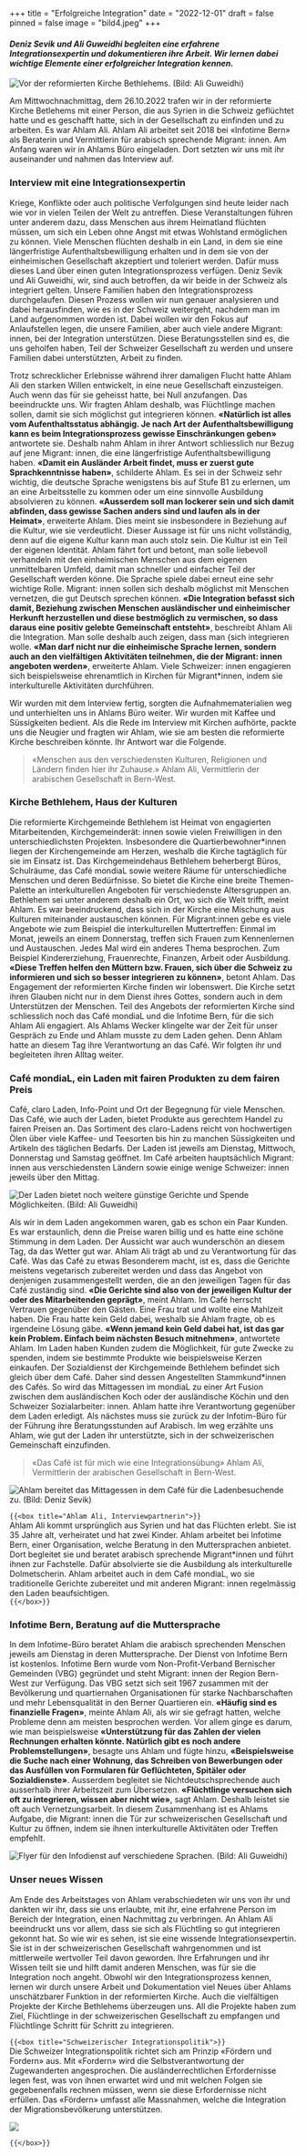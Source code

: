 +++
title = "Erfolgreiche Integration"
date = "2022-12-01"
draft = false
pinned = false
image = "bild4.jpeg"
+++
#### *Deniz Sevik und Ali Guweidhi begleiten eine erfahrene Integrationsexpertin und dokumentieren ihre Arbeit. Wir lernen dabei wichtige Elemente einer erfolgreicher Integration kennen.*

![Vor der reformierten Kirche Bethlehems. (Bild: Ali Guweidhi)](bild4.jpeg "Vor der reformierten Kirche Bethlehems. (Bild: Ali Guweidhi)")

Am Mittwochnachmittag, dem 26.10.2022 trafen wir in der reformierte Kirche Betlehems mit einer Person, die aus Syrien in die Schweiz geflüchtet hatte und es geschafft hatte, sich in der Gesellschaft zu einfinden und zu arbeiten. Es war Ahlam Ali. Ahlam Ali arbeitet seit 2018 bei «Infotime Bern» als Beraterin und Vermittlerin für arabisch sprechende Migrant: innen. Am Anfang waren wir in Ahlams Büro eingeladen. Dort setzten wir uns mit ihr auseinander und nahmen das Interview auf.

### Interview mit eine Integrationsexpertin

Kriege, Konflikte oder auch politische Verfolgungen sind heute leider nach wie vor in vielen Teilen der Welt zu antreffen. Diese Veranstaltungen führen unter anderem dazu, dass Menschen aus ihrem Heimatland flüchten müssen, um sich ein Leben ohne Angst mit etwas Wohlstand ermöglichen zu können. Viele Menschen flüchten deshalb in ein Land, in dem sie eine längerfristige Aufenthaltsbewilligung erhalten und in dem sie von der einheimischen Gesellschaft akzeptiert und toleriert werden. Dafür muss dieses Land über einen guten Integrationsprozess verfügen. Deniz Sevik und Ali Guweidhi, wir, sind auch betroffen, da wir beide in der Schweiz als integriert gelten. Unsere Familien haben den Integrationsprozess durchgelaufen. Diesen Prozess wollen wir nun genauer analysieren und dabei herausfinden, wie es in der Schweiz weitergeht, nachdem man im Land aufgenommen worden ist. Dabei wollen wir den Fokus auf Anlaufstellen legen, die unsere Familien, aber auch viele andere Migrant: innen, bei der Integration unterstützen. Diese Beratungsstellen sind es, die uns geholfen haben, Teil der Schweizer Gesellschaft zu werden und unsere Familien dabei unterstützten, Arbeit zu finden. 

Trotz schrecklicher Erlebnisse während ihrer damaligen Flucht hatte Ahlam Ali den starken Willen entwickelt, in eine neue Gesellschaft einzusteigen. Auch wenn das für sie geheisst hatte, bei Null anzufangen. Das beeindruckte uns. Wir fragten Ahlam deshalb, was Flüchtlinge machen sollen, damit sie sich möglichst gut integrieren können. **«Natürlich ist alles vom Aufenthaltsstatus abhängig. Je nach Art der Aufenthaltsbewilligung kann es beim Integrationsprozess gewisse Einschränkungen geben»** antwortete sie. Deshalb nahm Ahlam in ihrer Antwort schliesslich nur Bezug auf jene Migrant: innen, die eine längerfristige Aufenthaltsbewilligung haben. **«Damit ein Ausländer Arbeit findet, muss er zuerst gute Sprachkenntnisse haben»**, schilderte Ahlam. Es sei in der Schweiz sehr wichtig, die deutsche Sprache wenigstens bis auf Stufe B1 zu erlernen, um an eine Arbeitsstelle zu kommen oder um eine sinnvolle Ausbildung absolvieren zu können. **«Ausserdem soll man lockerer sein und sich damit abfinden, dass gewisse Sachen anders sind und laufen als in der Heimat»**, erweiterte Ahlam. Dies meint sie insbesondere in Beziehung auf die Kultur, wie sie verdeutlicht. Dieser Aussage ist für uns nicht vollständig, denn auf die eigene Kultur kann man auch stolz sein. Die Kultur ist ein Teil der eigenen Identität. Ahlam fährt fort und betont, man solle liebevoll verhandeln mit den einheimischen Menschen aus dem eigenen unmittelbaren Umfeld, damit man schneller und einfacher Teil der Gesellschaft werden könne. Die Sprache spiele dabei erneut eine sehr wichtige Rolle. Migrant: innen sollen sich deshalb möglichst mit Menschen vernetzen, die gut Deutsch sprechen können. **«Die Integration befasst sich damit, Beziehung zwischen Menschen ausländischer und einheimischer Herkunft herzustellen und diese bestmöglich zu vermischen, so dass daraus eine positiv gelebte Gemeinschaft entsteht»**, beschreibt Ahlam Ali die Integration. Man solle deshalb auch zeigen, dass man {sich integrieren wolle. **«Man darf nicht nur die einheimische Sprache lernen, sondern auch an den vielfältigen Aktivitäten teilnehmen, die der Migrant: innen angeboten werden»**, erweiterte Ahlam. Viele Schweizer: innen engagieren sich beispielsweise ehrenamtlich in Kirchen für Migrant*innen, indem sie interkulturelle Aktivitäten durchführen.

Wir wurden mit dem Interview fertig, sorgten die Aufnahmematerialien weg und unterhielten uns in Ahlams Büro weiter. Wir wurden mit Kaffee und Süssigkeiten bedient. Als die Rede im Interview mit Kirchen aufhörte, packte uns die Neugier und fragten wir Ahlam, wie sie am besten die reformierte Kirche beschreiben könnte.  Ihr Antwort war die Folgende.

> «Menschen aus den verschiedensten Kulturen, Religionen und Ländern finden hier ihr Zuhause.» Ahlam Ali, Vermittlerin der arabischen Gesellschaft in Bern-West.

### Kirche Bethlehem, Haus der Kulturen

Die reformierte Kirchgemeinde Bethlehem ist Heimat von engagierten Mitarbeitenden, Kirchgemeinderät: innen sowie vielen Freiwilligen in den unterschiedlichsten Projekten. Insbesondere die Quartierbewohner*innen liegen der Kirchengemeinde am Herzen, weshalb die Kirche tagtäglich für sie im Einsatz ist. Das Kirchgemeindehaus Bethlehem beherbergt Büros, Schulräume, das Café mondiaL sowie weitere Räume für unterschiedliche Menschen und deren Bedürfnisse. So bietet die Kirche eine breite Themen-Palette an interkulturellen Angeboten für verschiedenste Altersgruppen an. Bethlehem sei unter anderem deshalb ein Ort, wo sich die Welt trifft, meint Ahlam. Es war beeindruckend, dass sich in der Kirche eine Mischung aus Kulturen miteinander austauschen können. Für Migrant:innen gebe es viele Angebote wie zum Beispiel die interkulturellen Muttertreffen: Einmal im Monat, jeweils an einem Donnerstag, treffen sich Frauen zum Kennenlernen und Austauschen. Jedes Mal wird ein anderes Thema besprochen. Zum Beispiel Kindererziehung, Frauenrechte, Finanzen, Arbeit oder Ausbildung. **«Diese Treffen helfen den Müttern bzw. Frauen, sich über die Schweiz zu informieren und sich so besser integrieren zu können»**, betont Ahlam. Das Engagement der reformierten Kirche finden wir lobenswert. Die Kirche setzt ihren Glauben nicht nur in dem Dienst ihres Gottes, sondern auch in dem Unterstützen der Menschen. Teil des Angebots der reformierten Kirche sind schliesslich noch das Café mondiaL und die Infotime Bern, für die sich Ahlam Ali engagiert. 
Als Ahlams Wecker klingelte war der Zeit für unser Gespräch zu Ende und Ahlam musste zu dem Laden gehen. Denn Ahlam hatte an diesem Tag ihre Verantwortung an das Café. Wir folgten ihr und begleiteten ihren Alltag weiter. 

### Café mondiaL, ein Laden mit fairen Produkten zu dem fairen Preis

Café, claro Laden, Info-Point und Ort der Begegnung für viele Menschen. Das Café, wie auch der Laden, bietet Produkte aus gerechtem Handel zu fairen Preisen an. Das Sortiment des claro-Ladens reicht von hochwertigen Ölen über viele Kaffee- und Teesorten bis hin zu manchen Süssigkeiten und Artikeln des täglichen Bedarfs. Der Laden ist jeweils am Dienstag, Mittwoch, Donnerstag und Samstag geöffnet. Im Café arbeiten hauptsächlich Migrant: innen aus verschiedensten Ländern sowie einige wenige Schweizer: innen jeweils über den Mittag.

![Der Laden bietet noch weitere günstige Gerichte und Spende Möglichkeiten. (Bild: Ali Guweidhi)](bild2-1-.jpeg "Der Laden bietet noch weitere günstige Gerichte und Spende Möglichkeiten. (Ali G)")

Als wir in dem Laden angekommen waren, gab es schon ein Paar Kunden. Es war erstaunlich, denn die Preise waren billig und es hatte eine schöne Stimmung in dem Laden. Der Aussicht war auch wunderschön an diesem Tag, da das Wetter gut war.
Ahlam Ali trägt ab und zu Verantwortung für das Café. Was das Café zu etwas Besonderem macht, ist es, dass die Gerichte meistens vegetarisch zubereitet werden und dass das Angebot von denjenigen zusammengestellt werden, die an den jeweiligen Tagen für das Café zuständig sind. **«Die Gerichte sind also von der jeweiligen Kultur der oder des Mitarbeitenden geprägt»**, meint Ahlam. Im Café herrscht Vertrauen gegenüber den Gästen. 
Eine Frau trat und wollte eine Mahlzeit haben. Die Frau hatte kein Geld dabei, weshalb sie Ahlam fragte, ob es irgendeine Lösung gäbe. **«Wenn jemand kein Geld dabei hat, ist das gar kein Problem. Einfach beim nächsten Besuch mitnehmen»**, antwortete Ahlam. 
Im Laden haben Kunden zudem die Möglichkeit, für gute Zwecke zu spenden, indem sie bestimmte Produkte wie beispielsweise Kerzen einkaufen. Der Sozialdienst der Kirchgemeinde Bethlehem befindet sich gleich über dem Café. Daher sind dessen Angestellten Stammkund*innen des Cafés. So wird das Mittagessen im mondiaL zu einer Art Fusion zwischen dem ausländischen Koch oder der ausländische Köchin und den Schweizer Sozialarbeiter: innen.
Ahlam hatte ihre Verantwortung gegenüber dem Laden erledigt. Als nächstes muss sie zurück zu der Infotim-Büro für der Führung ihre Beratungsstunden auf Arabisch. Im weg erzählte uns Ahlam, wie gut der Laden ihr unterstützte, sich in der schweizerischen Gemeinschaft einzufinden.

>  «Das Café ist für mich wie eine Integrationsübung» Ahlam Ali, Vermittlerin der arabischen Gesellschaft in Bern-West.

![Ahlam bereitet das Mittagessen in dem Café für die Ladenbesuchende zu. (Bild: Deniz Sevik)](bild1.jpeg)

`{{<box title="Ahlam Ali, Interviewpartnerin">}}`\
Ahlam Ali kommt ursprünglich aus Syrien und hat das Flüchten erlebt. Sie ist 35 Jahre alt, verheiratet und hat zwei Kinder. Ahlam arbeitet bei Infotime Bern, einer Organisation, welche Beratung in den Muttersprachen anbietet. Dort begleitet sie und beratet arabisch sprechende Migrant*innen und führt ihnen zur Fachstelle. Dafür absolvierte sie die Ausbildung als interkulturelle Dolmetscherin. Ahlam arbeitet auch in dem Café mondiaL, wo sie traditionelle Gerichte zubereitet und mit anderen Migrant: innen regelmässig den Laden beaufsichtigen. \
`{{</box>}}`

### Infotime Bern, Beratung auf die Muttersprache

In dem Infotime-Büro beratet Ahlam die arabisch sprechenden Menschen jeweils am Dienstag in deren Muttersprache. Der Dienst von Infotime Bern ist kostenlos. Infotime Bern wurde vom Non-Profit-Verband Bernischer Gemeinden (VBG) gegründet und steht Migrant: innen der Region Bern-West zur Verfügung. Das VBG setzt sich seit 1967 zusammen mit der Bevölkerung und quartiernahen Organisationen für starke Nachbarschaften und mehr Lebensqualität in den Berner Quartieren ein. 
**«Häufig sind es finanzielle Fragen»**, meinte Ahlam Ali, als wir sie gefragt hatten, welche Probleme denn am meisten besprochen werden. Vor allem ginge es darum, wie man beispielsweise **«Unterstützung für das Zahlen der vielen Rechnungen erhalten könnte. Natürlich gibt es noch andere Problemstellungen»**, besagte uns Ahlam und fügte hinzu, **«Beispielsweise die Suche nach einer Wohnung, das Schreiben von Bewerbungen oder das Ausfüllen von Formularen für Geflüchteten, Spitäler oder Sozialdienste»**. 
Ausserdem begleitet sie Nichtdeutschsprechende auch ausserhalb ihrer Arbeitszeit zum Übersetzen. **«Flüchtlinge versuchen sich oft zu integrieren, wissen aber nicht wie»**, sagt Ahlam. Deshalb leistet sie oft auch Vernetzungsarbeit. In diesem Zusammenhang ist es Ahlams Aufgabe, die Migrant: innen die Tür zur schweizerischen Gesellschaft und Kultur zu öffnen, indem sie ihnen interkulturelle Aktivitäten oder Treffen empfehlt. 

![Flyer für den Infodienst auf verschiedene Sprachen. (Bild: Ali Guweidhi)](bild3.jpeg "Flyer für den Infodienst auf verschiedene Sprachen. (Bild: Ali Guweidhi)")

### Unser neues Wissen

Am Ende des Arbeitstages von Ahlam verabschiedeten wir uns von ihr und dankten wir ihr, dass sie uns erlaubte, mit ihr, eine erfahrene Person im Bereich der Integration, einen Nachmittag zu verbringen.
An Ahlam Ali beeindruckt uns vor allem, dass sie sich als Flüchtling so gut integrieren gekonnt hat. So wie wir es sehen, ist sie eine wissende Integrationsexpertin. Sie ist in der schweizerischen Gesellschaft wahrgenommen und ist mittlerweile wertvoller Teil davon geworden. Ihre Erfahrungen und ihr Wissen teilt sie und hilft damit anderen Menschen, was für sie die Integration noch angeht. Obwohl wir den Integrationsprozess kennen, lernen wir durch unsere Arbeit und Dokumentation viel Neues über Ahlams unschätzbarer Funktion in der reformierten Kirche. Auch die vielfältigen Projekte der Kirche Bethlehems überzeugen uns. All die Projekte haben zum Ziel, Flüchtlinge in der schweizerischen Gesellschaft zu empfangen und Flüchtlinge Schritt für Schritt zu integrieren.

`{{<box title="Schweizerischer Integrationspolitik">}}`\
Die Schweizer Integrationspolitik richtet sich am Prinzip «Fördern und Fordern» aus. Mit «Fordern» wird die Selbstverantwortung der Zugewanderten angesprochen. Die ausländerrechtlichen Erfordernisse legen fest, was von ihnen erwartet wird und mit welchen Folgen sie gegebenenfalls rechnen müssen, wenn sie diese Erfordernisse nicht erfüllen. Das «Fördern» umfasst alle Massnahmen, welche die Integration der Migrationsbevölkerung unterstützen.

![](screenshot-2022-12-01-235809.png)

`{{</box>}}`